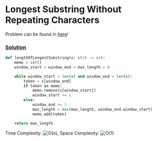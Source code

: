 # Longest Substring Without Repeating Characters

Problem can be found in [here](https://leetcode.com/problems/longest-substring-without-repeating-characters/)!

### [Solution](/String/3-LongestSubstringWithoutRepeatingCharacters/solution.py)

```python
def lengthOfLongestSubstring(s: str) -> int:
    memo = set()
    window_start = window_end = max_length = 0

    while window_start < len(s) and window_end < len(s):
        token = s[window_end]
        if token in memo:
            memo.remove(s[window_start])
            window_start += 1
        else:
            window_end += 1
            max_length = max(max_length, window_end-window_start)
            memo.add(token)

    return max_length
```

Time Complexity: ![O(n)](<https://latex.codecogs.com/svg.image?\inline&space;O(n)>), Space Complexity: ![O(1)](<https://latex.codecogs.com/svg.image?\inline&space;O()>)
